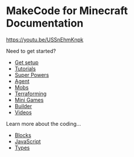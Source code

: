 # MakeCode for Minecraft Documentation

https://youtu.be/USSnEhmKnpk

Need to get started?

* [Get setup](/setup)
* [Tutorials](/tutorials)
* [Super Powers](/examples/super-powers)
* [Agent](/examples/agent)
* [Mobs](/examples/mobs)
* [Terraforming](/examples/terraforming)
* [Mini Games](/examples/mini-games)
* [Builder](/examples/builder)
* [Videos](/videos)

Learn more about the coding...

* [Blocks](/blocks)
* [JavaScript](/javascript)
* [Types](/types)